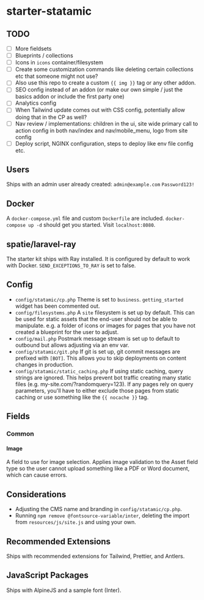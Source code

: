 # starter-statamic

## TODO

-   [ ] More fieldsets
-   [ ] Blueprints / collections
-   [ ] Icons in `icons` container/filesystem
-   [ ] Create some customization commands like deleting certain collections etc that someone might not use?
-   [ ] Also use this repo to create a custom `{{ img }}` tag or any other addon.
-   [ ] SEO config instead of an addon (or make our own simple / just the basics addon or include the first party one)
-   [ ] Analytics config
-   [ ] When Tailwind update comes out with CSS config, potentially allow doing that in the CP as well?
-   [ ] Nav review / implementations: children in the ui, site wide primary call to action config in both nav/index and nav/mobile_menu, logo from site config
-   [ ] Deploy script, NGINX configuration, steps to deploy like env file config etc.

## Users

Ships with an admin user already created: `admin@example.com` `Password123!`

## Docker

A `docker-compose.yml` file and custom `Dockerfile` are included. `docker-compose up -d` should get you started. Visit `localhost:8080`.

## spatie/laravel-ray

The starter kit ships with Ray installed. It is configured by default to work with Docker. `SEND_EXCEPTIONS_TO_RAY` is set to false.

## Config

-   `config/statamic/cp.php` Theme is set to `business`. `getting_started` widget has been commented out.
-   `config/filesystems.php` A `site` filesystem is set up by default. This can be used for static assets that the end-user should not be able to manipulate. e.g. a folder of icons or images for pages that you have not created a blueprint for the user to adjust.
-   `config/mail.php` Postmark message stream is set up to default to outbound but allows adjusting via an env var.
-   `config/statamic/git.php` If git is set up, git commit messages are prefixed with `[BOT]`. This allows you to skip deployments on content changes in production.
-   `config/statamic/static_caching.php` If using static caching, query strings are ignored. This helps prevent bot traffic creating many static files (e.g. my-site.com/?randomquery=123). If any pages rely on query parameters, you'll have to either exclude those pages from static caching or use something like the `{{ nocache }}` tag.

## Fields

### Common

#### Image

A field to use for image selection. Applies image validation to the Asset field type so the user cannot upload something like a PDF or Word document, which can cause errors.

## Considerations

-   Adjusting the CMS name and branding in `config/statamic/cp.php`.
-   Running `npm remove @fontsource-variable/inter`, deleting the import from `resources/js/site.js` and using your own.

## Recommended Extensions

Ships with recommended extensions for Tailwind, Prettier, and Antlers.

## JavaScript Packages

Ships with AlpineJS and a sample font (Inter).
